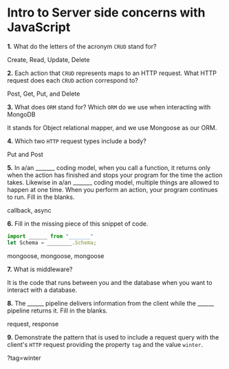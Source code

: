 # Intro to Server side concerns with JavaScript

**1.** What do the letters of the acronym `CRUD` stand for?

Create, Read, Update, Delete

**2.** Each action that `CRUD` represents maps to an HTTP request. What HTTP request does each `CRUD` action correspond to?

Post, Get, Put, and Delete

**3.** What does `ORM` stand for? Which `ORM` do we use when interacting with MongoDB

It stands for Object relational mapper, and we use Mongoose as our ORM.

**4.** Which two `HTTP` request types include a body?

Put and Post

**5.** In a/an _______ coding model, when you call a function, it returns only when the action has finished and stops your program for the time the action takes. Likewise in a/an _______ coding model, multiple things are allowed to happen at one time. When you perform an action, your program continues to run.  Fill in the blanks.

callback, async

**6.** Fill in the missing piece of this snippet of code.
```js
import ______ from "_______"
let Schema = ________.Schema;
```
mongoose, mongoose, mongoose

**7.** What is middleware?

It is the code that runs between you and the database when you want to interact with a database. 

**8.** The ______ pipeline delivers information from the client while the ______ pipeline returns it. Fill in the blanks. 

request, response

**9.** 
Demonstrate the pattern that is used to include a request query with the client's `HTTP` request providing the property `tag` and the value `winter`.

?tag=winter